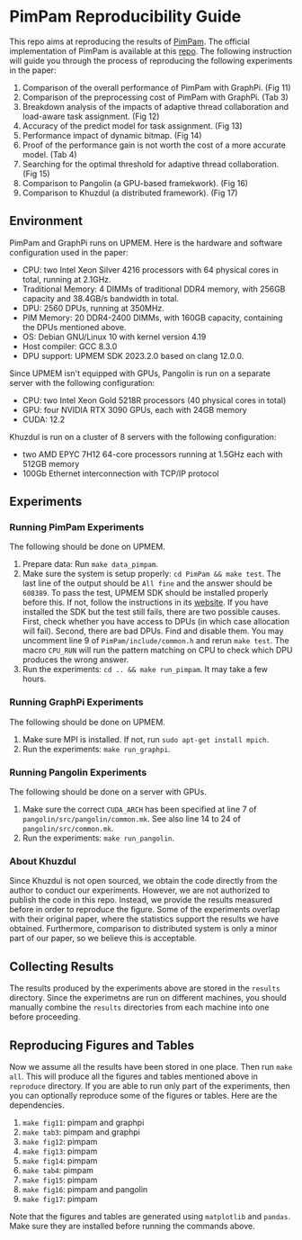 # PimPam Reproducibility Guide
This repo aims at reproducing the results of [PimPam](https://people.iiis.tsinghua.edu.cn/~gaomy/pubs/slides/pimpam.sigmod24.slides.pdf). The official implementation of PimPam is available at this [repo](https://github.com/tsinghua-ideal/PimPam). The following instruction will guide you through the process of reproducing the following experiments in the paper:
1. Comparison of the overall performance of PimPam with GraphPi. (Fig 11)
1. Comparison of the preprocessing cost of PimPam with GraphPi. (Tab 3)
1. Breakdown analysis of the impacts of adaptive thread collaboration and load-aware task assignment. (Fig 12)
1. Accuracy of the predict model for task assignment. (Fig 13)
1. Performance impact of dynamic bitmap. (Fig 14)
1. Proof of the performance gain is not worth the cost of a more accurate model. (Tab 4)
1. Searching for the optimal threshold for adaptive thread collaboration. (Fig 15)
1. Comparison to Pangolin (a GPU-based framekwork). (Fig 16)
1. Comparison to Khuzdul (a distributed framework). (Fig 17)

## Environment
PimPam and GraphPi runs on UPMEM. Here is the hardware and software configuration used in the paper:
- CPU:  two Intel Xeon Silver 4216 processors with 64 physical cores in total, running at 2.1GHz.
- Traditional Memory: 4 DIMMs of traditional DDR4 memory, with 256GB capacity and 38.4GB/s bandwidth in total.
- DPU: 2560 DPUs, running at 350MHz.
- PIM Memory: 20 DDR4-2400 DIMMs, with 160GB capacity, containing the DPUs mentioned above.
- OS: Debian GNU/Linux 10 with kernel version 4.19
- Host compiler: GCC 8.3.0
- DPU support: UPMEM SDK 2023.2.0 based on clang 12.0.0.

Since UPMEM isn't equipped with GPUs, Pangolin is run on a separate server with the following configuration:
- CPU: two Intel Xeon Gold 5218R processors (40 physical cores in total)
- GPU: four NVIDIA RTX 3090 GPUs, each with 24GB memory
- CUDA: 12.2

Khuzdul is run on a cluster of 8 servers with the following configuration:
- two AMD EPYC 7H12 64-core processors running at 1.5GHz each with 512GB memory
- 100Gb Ethernet interconnection with TCP/IP protocol

## Experiments
### Running PimPam Experiments
The following should be done on UPMEM.
1. Prepare data: Run `make data_pimpam`.
1. Make sure the system is setup properly: `cd PimPam && make test`.
The last line of the output should be `All fine` and the answer should be `608389`.
To pass the test, UPMEM SDK should be installed properly before this. If not, follow the instructions in its [website](https://sdk.upmem.com/2023.2.0/01_Install.html).
If you have installed the SDK but the test still fails, there are two possible causes. First, check whether you have access to DPUs (in which case allocation will fail). Second, there are bad DPUs. Find and disable them. You may uncomment line 9 of `PimPam/include/common.h` and rerun `make test`. The macro `CPU_RUN` will run the pattern matching on CPU to check which DPU produces the wrong answer.
1. Run the experiments: `cd .. && make run_pimpam`. It may take a few hours.

### Running GraphPi Experiments
The following should be done on UPMEM.
1. Make sure MPI is installed. If not, run `sudo apt-get install mpich`.
1. Run the experiments: `make run_graphpi`.

### Running Pangolin Experiments
The following should be done on a server with GPUs.
1. Make sure the correct `CUDA_ARCH` has been specified at line 7 of `pangolin/src/pangolin/common.mk`. See also line 14 to 24 of `pangolin/src/common.mk`.
1. Run the experiments: `make run_pangolin`.

### About Khuzdul
Since Khuzdul is not open sourced, we obtain the code directly from the author to conduct our experiments. However, we are not authorized to publish the code in this repo. Instead, we provide the results measured before in order to reproduce the figure. Some of the experiments overlap with their original paper, where the statistics support the results we have obtained. Furthermore, comparison to distributed system is only a minor part of our paper, so we believe this is acceptable.

## Collecting Results
The results produced by the experiments above are stored in the `results` directory. Since the experimetns are run on different machines, you should manually combine the `results` directories from each machine into one before proceeding.

## Reproducing Figures and Tables
Now we assume all the results have been stored in one place. Then run `make all`. This will produce all the figures and tables mentioned above in `reproduce` directory. If you are able to run only part of the experiments, then you can optionally reproduce some of the figures or tables. Here are the dependencies.
1. `make fig11`: pimpam and graphpi
1. `make tab3`: pimpam and graphpi
1. `make fig12`: pimpam
1. `make fig13`: pimpam
1. `make fig14`: pimpam
1. `make tab4`: pimpam
1. `make fig15`: pimpam
1. `make fig16`: pimpam and pangolin
1. `make fig17`: pimpam

Note that the figures and tables are generated using `matplotlib` and `pandas`. Make sure they are installed before running the commands above.
